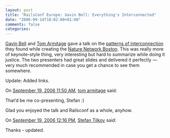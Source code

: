 ```yaml
---
layout: post
title: "RailsConf Europe: Gavin Bell: Everything's Interconnected"
date: "2006-09-14T18:02:00+01:00"
comments: false
categories: 
---
```


<p><a href="http://takeoneonion.org/">Gavin Bell</a> and <a href="http://infovore.org/">Tom Armitage</a> gave a talk on the <a href="http://europe.railsconf.org/pages/abstracts#bell">patterns of interconnection</a> they found while creating the <a href="http://network.nature.com/boston/">Nature Network Boston</a>. This was really more of keynote-style thing, very interesting but hard to summarize while doing it justice. The two presenters had great slides and delivered it perfectly &#8212; very much recommended in case you get a chance to see them somewhere.</p>

<p>Update: Added links.</p>

<section class="comments">

<div class="comment" id="comment-1037">
On <a href="#comment-1037" title="Permalink to this comment">September 19, 2006 11:50 AM</a>, <a href="http://infovore.org" title="http://infovore.org" rel="nofollow">tom armitage</a>
said:
<p>That&#8217;d be me co-presenting, Stefan :)</p>

<p>Glad you enjoyed the talk and Railsconf as a whole, anyhow.</p>


<div class="comment" id="comment-1038">
On <a href="#comment-1038" title="Permalink to this comment">September 19, 2006 12:16 PM</a>, <a href="/en/staff/st/">Stefan Tilkov</a>
said:
<p>Thanks - updated.</p>


</section>


